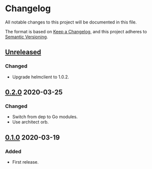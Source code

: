 # Changelog

All notable changes to this project will be documented in this file.

The format is based on [Keep a Changelog](https://keepachangelog.com/en/1.0.0/),
and this project adheres to [Semantic Versioning](https://semver.org/spec/v2.0.0.html).



## [Unreleased]

### Changed

- Upgrade helmclient to 1.0.2.

## [0.2.0] 2020-03-25

### Changed

- Switch from dep to Go modules.
- Use architect orb.



## [0.1.0] 2020-03-19

### Added

- First release.



[Unreleased]: https://github.com/giantswarm/e2e-harness/compare/v0.2.0...HEAD

[0.2.0]: https://github.com/giantswarm/e2e-harness/compare/v0.1.0...v0.2.0

[0.1.0]: https://github.com/giantswarm/e2e-harness/releases/tag/v0.1.0
